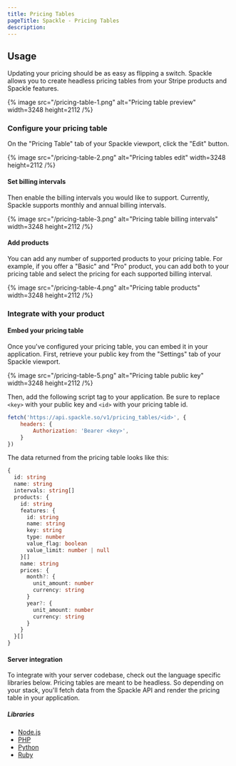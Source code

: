 ```yaml
---
title: Pricing Tables
pageTitle: Spackle - Pricing Tables
description:
---
```


## Usage

Updating your pricing should be as easy as flipping a switch. Spackle allows you to create headless pricing tables from your Stripe products and Spackle features.

{% image src="/pricing-table-1.png" alt="Pricing table preview" width=3248 height=2112 /%}

### Configure your pricing table

On the "Pricing Table" tab of your Spackle viewport, click the "Edit" button.

{% image src="/pricing-table-2.png" alt="Pricing tables edit" width=3248 height=2112 /%}

#### Set billing intervals

Then enable the billing intervals you would like to support. Currently, Spackle supports monthly and annual billing intervals.

{% image src="/pricing-table-3.png" alt="Pricing table billing intervals" width=3248 height=2112 /%}

#### Add products

You can add any number of supported products to your pricing table. For example, if you offer a "Basic" and "Pro" product, you can add both to your pricing table and select the pricing for each supported billing interval.

{% image src="/pricing-table-4.png" alt="Pricing table products" width=3248 height=2112 /%}

### Integrate with your product


#### Embed your pricing table

Once you've configured your pricing table, you can embed it in your application. First, retrieve your public key from the "Settings" tab of your Spackle viewport.

{% image src="/pricing-table-5.png" alt="Pricing table public key" width=3248 height=2112 /%}

Then, add the following script tag to your application. Be sure to replace `<key>` with your public key and `<id>` with your pricing table id.

```js
fetch('https://api.spackle.so/v1/pricing_tables/<id>', {
    headers: {
        Authorization: 'Bearer <key>',
    }
})
```

The data returned from the pricing table looks like this:

```ts
{
  id: string
  name: string
  intervals: string[]
  products: {
    id: string
    features: {
      id: string
      name: string
      key: string
      type: number
      value_flag: boolean
      value_limit: number | null
    }[]
    name: string
    prices: {
      month?: {
        unit_amount: number
        currency: string
      }
      year?: {
        unit_amount: number
        currency: string
      }
    }
  }[]
}
```

#### Server integration

To integrate with your server codebase, check out the language specific libraries below. Pricing tables are meant to be headless. So depending on your stack, you'll fetch data from the Spackle API and render the pricing table in your application.

##### Libraries

* [Node.js](/node)
* [PHP](/php)
* [Python](/python)
* [Ruby](/ruby)